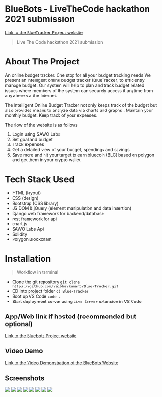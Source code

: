 # BlueBots - LiveTheCode hackathon 2021 submission
[Link to the BlueTracker Project website](https://bluetracker.herokuapp.com/login/ "BluTracker")

> Live The Code hackathon 2021 submission

# About The Project

An online budget tracker. One stop for all your budget tracking needs We present an intelligent online budget tracker (BlueTracker) to efficiently manage budget. Our system will help to plan and track budget related issues where members of the system can securely access it anytime from anywhere via the Internet. 

The Intelligent Online Budget Tracker not only keeps track of the budget but also provides means to analyze data via charts and graphs . Maintain your monthly budget. Keep track of your expenses.

The flow of the website is as follows 
1. Login using SAWO Labs
2. Set goal and budget 
3. Track expenses 
4. Get a detailed view of your budget, spendings and savings
5. Save more and hit your target to earn bluecoin (BLC) based on polygon and get them in your crypto wallet

# Tech Stack Used

- HTML (layout)
- CSS (design)
- Bootstrap (CSS library)
- JS DOM & jQuery (element manipulation and data insertion)
- Django web framework for backend/database
- rest framework for api
- chart.js
- SAWO Labs Api 
- Solidity
- Polygon Blockchain

# Installation

> Workflow in terminal
- Clone the git repository `git clone https://github.com/vaibhavkumar5/Blue-Tracker.git`
- CD into project folder `cd Blue-Tracker`
- Boot up VS Code `code .`
- Start deployment server using `Live Server` extension in VS Code

## App/Web link if hosted (recommended but optional)

[Link to the Bluebots Project website](https://bluetracker.herokuapp.com/login/ "BlueTracker")

## Video Demo

[Link to the Video Demonstration of the BlueBots Website](https://drive.google.com/file/d/17CK1sKKSy6RjRmJ22WGyapVqQ6JMRkWM/view?usp=sharing "Video Demonstration")

## Screenshots
![](images/Screenshot%202021-09-05%20at%205.35.23%20PM.png)
![](images/Screenshot%202021-09-05%20at%205.35.37%20PM.png)
![](images/Screenshot%202021-09-05%20at%205.35.51%20PM.png)
![](images/Screenshot%202021-09-05%20at%205.35.57%20PM.png)
![](images/Screenshot%202021-09-05%20at%205.36.07%20PM.png)
![](images/Screenshot%202021-09-05%20at%205.36.12%20PM.png)
![](images/Screenshot%202021-09-05%20at%205.36.25%20PM.png)
![](images/Screenshot%202021-09-05%20at%205.36.45%20PM.png)

